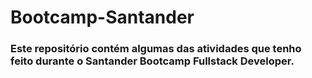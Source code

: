 # Bootcamp-Santander
### Este repositório contém algumas das atividades que tenho feito durante o Santander Bootcamp Fullstack Developer.
